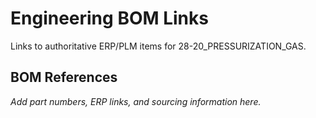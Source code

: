 # Engineering BOM Links

Links to authoritative ERP/PLM items for 28-20_PRESSURIZATION_GAS.

## BOM References

*Add part numbers, ERP links, and sourcing information here.*
